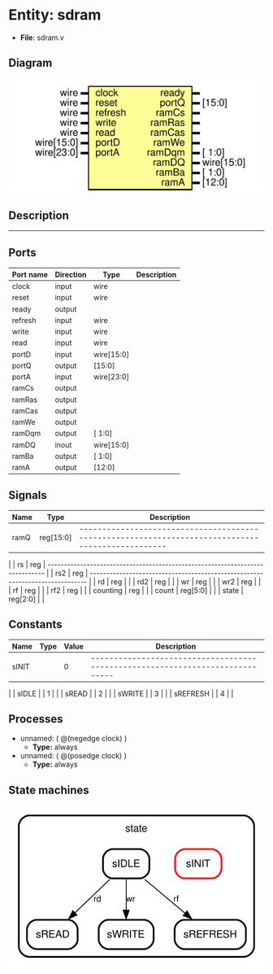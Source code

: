 # Entity: sdram

- **File**: sdram.v
## Diagram

![Diagram](sdram.svg "Diagram")
## Description

-------------------------------------------------------------------------------------------------

## Ports

| Port name | Direction | Type       | Description |
| --------- | --------- | ---------- | ----------- |
| clock     | input     | wire       |             |
| reset     | input     | wire       |             |
| ready     | output    |            |             |
| refresh   | input     | wire       |             |
| write     | input     | wire       |             |
| read      | input     | wire       |             |
| portD     | input     | wire[15:0] |             |
| portQ     | output    | [15:0]     |             |
| portA     | input     | wire[23:0] |             |
| ramCs     | output    |            |             |
| ramRas    | output    |            |             |
| ramCas    | output    |            |             |
| ramWe     | output    |            |             |
| ramDqm    | output    | [ 1:0]     |             |
| ramDQ     | inout     | wire[15:0] |             |
| ramBa     | output    | [ 1:0]     |             |
| ramA      | output    | [12:0]     |             |
## Signals

| Name     | Type      | Description                                                                                         |
| -------- | --------- | --------------------------------------------------------------------------------------------------- |
| ramQ     | reg[15:0] | -------------------------------------------------------------------------------------------------
  |
| rs       | reg       | -----------------------------------------------------------------------------
                      |
| rs2      | reg       | -----------------------------------------------------------------------------
                      |
| rd       | reg       |                                                                                                     |
| rd2      | reg       |                                                                                                     |
| wr       | reg       |                                                                                                     |
| wr2      | reg       |                                                                                                     |
| rf       | reg       |                                                                                                     |
| rf2      | reg       |                                                                                                     |
| counting | reg       |                                                                                                     |
| count    | reg[5:0]  |                                                                                                     |
| state    | reg[2:0]  |                                                                                                     |
## Constants

| Name     | Type | Value | Description                                                                     |
| -------- | ---- | ----- | ------------------------------------------------------------------------------- |
| sINIT    |      | 0     | -----------------------------------------------------------------------------
  |
| sIDLE    |      | 1     |                                                                                 |
| sREAD    |      | 2     |                                                                                 |
| sWRITE   |      | 3     |                                                                                 |
| sREFRESH |      | 4     |                                                                                 |
## Processes
- unnamed: ( @(negedge clock) )
  - **Type:** always
- unnamed: ( @(posedge clock) )
  - **Type:** always
## State machines

![Diagram_state_machine_0]( stm_sdram_00.svg "Diagram")